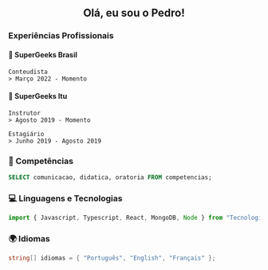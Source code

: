 <h2 align="center"> Olá, eu sou o Pedro! </h2>

### Experiências Profissionais </h3>

#### 💼 SuperGeeks Brasil

```
Conteudista 
> Março 2022 - Momento
```

#### 💼 SuperGeeks Itu

```
Instrutor 
> Agosto 2019 - Momento

Estagiário 
> Junho 2019 - Agosto 2019
```

### 🧰 Competências

```sql
SELECT comunicacao, didatica, oratoria FROM competencias;
```

### 💻 Linguagens e Tecnologias

```javascript
import { Javascript, Typescript, React, MongoDB, Node } from "Tecnologias"
```

### 🌍 Idiomas

```cs
string[] idiomas = { "Português", "English", "Français" };
```

